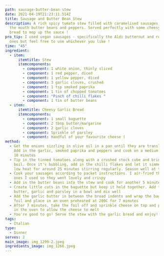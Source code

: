 ```yaml
---
path: sausage-butter-bean-stew
date: 2021-04-19T21:23:11.514Z
title: Sausage and Butter Bean Stew
description: A rich spicy tomato stew filled with caramelised sausages, melt in
  the mouth butter beans and peppers. Served perfectly with some cheesy garlic
  bread to mop up the sauce !
pro_tip: I used vegan sausages - specifically the Aldi butternut and red pepper
  ones but feel free to use whichever you like !
time: "45"
ingredient:
  - item:
      itemtitle: Stew
      itemcomponents:
        - component: 1 white onion, thinly sliced
        - component: 1 red pepper, diced
        - component: 1 yellow pepper, diced
        - component: 3 garlic cloves, crushed
        - component: 1 tsp smoked paprika
        - component: 1 tin of chopped tomatoes
        - component: "Pinch of chilli flakes "
        - component: 1 tin of butter beans
  - item:
      itemtitle: Cheesy Garlic Bread
      itemcomponents:
        - component: 1 small baguette
        - component: 2 tbsp butter/margarine
        - component: 2 garlic cloves
        - component: Sprinkle of parsley
        - component: Handful of your favourite cheese (
method:
  - Get the onions sizzling in olive oil in a pan until they are translucent.
    Add in the garlic, smoked paprika and peppers and cook on a medium heat for
    10 minutes
  - Tip in the tinned tomatoes along with a crushed stock cube and bring to the
    boil. Once it's bubbling, add in the chilli flakes and let it simmer on a
    low heat for around 25 minutes stirring regularly. Season well at this point
  - Cook your sausages according to packet instructions. I air-fried the vegan
    ones I used so they went lovely and crispy
  - Add in the butter beans into the stew and cook for another 5 minutes
  - Create little cuts in the baguette but keep it held together. Add the
    butter, garlic and parsley in a bowl and mix well
  - Add the garlic butter in between the bread indents and wrap the baguette in
    foil and place in an oven preheated at 200C for 7 minutes
  - After 7 minutes, take the foil off and sprinkle cheese on top and pop back
    in the oven to allow the cheese to melt
  - You're good to go! Serve the stew with the garlic bread and enjoy!!
tags:
  - Italian
type:
  - Dinner
serves: 2
main_image: img_1299-2.jpeg
ingredients_image: img_1266.jpeg
---
```

